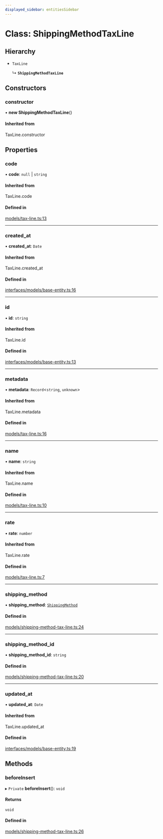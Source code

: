 ```yaml
---
displayed_sidebar: entitiesSidebar
---
```


# Class: ShippingMethodTaxLine

## Hierarchy

- `TaxLine`

  ↳ **`ShippingMethodTaxLine`**

## Constructors

### constructor

• **new ShippingMethodTaxLine**()

#### Inherited from

TaxLine.constructor

## Properties

### code

• **code**: ``null`` \| `string`

#### Inherited from

TaxLine.code

#### Defined in

[models/tax-line.ts:13](https://github.com/medusajs/medusa/blob/da7ea8c5d/packages/medusa/src/models/tax-line.ts#L13)

___

### created\_at

• **created\_at**: `Date`

#### Inherited from

TaxLine.created\_at

#### Defined in

[interfaces/models/base-entity.ts:16](https://github.com/medusajs/medusa/blob/da7ea8c5d/packages/medusa/src/interfaces/models/base-entity.ts#L16)

___

### id

• **id**: `string`

#### Inherited from

TaxLine.id

#### Defined in

[interfaces/models/base-entity.ts:13](https://github.com/medusajs/medusa/blob/da7ea8c5d/packages/medusa/src/interfaces/models/base-entity.ts#L13)

___

### metadata

• **metadata**: `Record`<`string`, `unknown`\>

#### Inherited from

TaxLine.metadata

#### Defined in

[models/tax-line.ts:16](https://github.com/medusajs/medusa/blob/da7ea8c5d/packages/medusa/src/models/tax-line.ts#L16)

___

### name

• **name**: `string`

#### Inherited from

TaxLine.name

#### Defined in

[models/tax-line.ts:10](https://github.com/medusajs/medusa/blob/da7ea8c5d/packages/medusa/src/models/tax-line.ts#L10)

___

### rate

• **rate**: `number`

#### Inherited from

TaxLine.rate

#### Defined in

[models/tax-line.ts:7](https://github.com/medusajs/medusa/blob/da7ea8c5d/packages/medusa/src/models/tax-line.ts#L7)

___

### shipping\_method

• **shipping\_method**: [`ShippingMethod`](ShippingMethod.md)

#### Defined in

[models/shipping-method-tax-line.ts:24](https://github.com/medusajs/medusa/blob/da7ea8c5d/packages/medusa/src/models/shipping-method-tax-line.ts#L24)

___

### shipping\_method\_id

• **shipping\_method\_id**: `string`

#### Defined in

[models/shipping-method-tax-line.ts:20](https://github.com/medusajs/medusa/blob/da7ea8c5d/packages/medusa/src/models/shipping-method-tax-line.ts#L20)

___

### updated\_at

• **updated\_at**: `Date`

#### Inherited from

TaxLine.updated\_at

#### Defined in

[interfaces/models/base-entity.ts:19](https://github.com/medusajs/medusa/blob/da7ea8c5d/packages/medusa/src/interfaces/models/base-entity.ts#L19)

## Methods

### beforeInsert

▸ `Private` **beforeInsert**(): `void`

#### Returns

`void`

#### Defined in

[models/shipping-method-tax-line.ts:26](https://github.com/medusajs/medusa/blob/da7ea8c5d/packages/medusa/src/models/shipping-method-tax-line.ts#L26)
